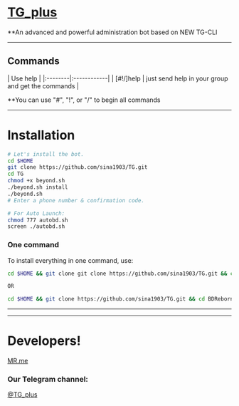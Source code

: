 # [TG_plus](https://telegram.me/tg_plus)

**An advanced and powerful administration bot based on NEW TG-CLI


* * *

## Commands

| Use help |
|:--------|:------------|
| [#!/]help | just send help in your group and get the commands |

**You can use "#", "!", or "/" to begin all commands

* * *

# Installation

```sh
# Let's install the bot.
cd $HOME
git clone https://github.com/sina1903/TG.git
cd TG
chmod +x beyond.sh
./beyond.sh install
./beyond.sh 
# Enter a phone number & confirmation code.

# For Auto Launch:
chmod 777 autobd.sh
screen ./autobd.sh
```
### One command
To install everything in one command, use:
```sh
cd $HOME && git clone git clone https://github.com/sina1903/TG.git && cd BDReborn && chmod +x beyond.sh && ./beyond.sh install && ./beyond.sh

OR

cd $HOME && git clone https://github.com/sina1903/TG.git && cd BDReborn && chmod +x beyond.sh && ./beyond.sh install && chmod 777 autobd.sh && screen ./autobd.sh
```

* * *
* * *

# Developers!

[MR.me]([Telegram](https://telegram.me/mr_me_ir))


### Our Telegram channel:

[@TG_plus](https://telegram.me/TG_plus)
